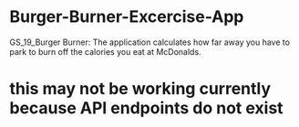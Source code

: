 # Burger-Burner-Excercise-App
GS_19_Burger Burner: The application calculates how far away you have to park to burn off the calories you eat at McDonalds.
# this may not be working currently because API endpoints do not exist #

